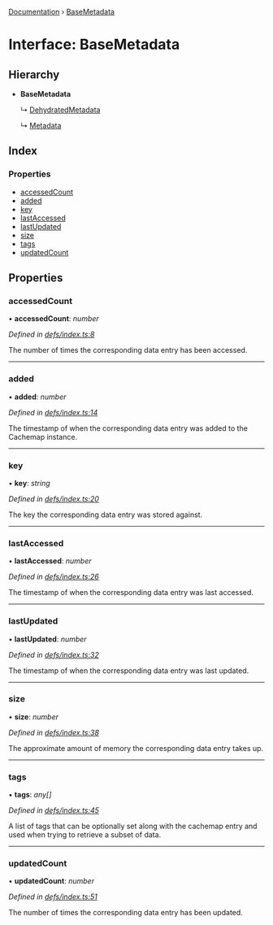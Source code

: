 [Documentation](../README.md) › [BaseMetadata](basemetadata.md)

# Interface: BaseMetadata

## Hierarchy

* **BaseMetadata**

  ↳ [DehydratedMetadata](dehydratedmetadata.md)

  ↳ [Metadata](metadata.md)

## Index

### Properties

* [accessedCount](basemetadata.md#accessedcount)
* [added](basemetadata.md#added)
* [key](basemetadata.md#key)
* [lastAccessed](basemetadata.md#lastaccessed)
* [lastUpdated](basemetadata.md#lastupdated)
* [size](basemetadata.md#size)
* [tags](basemetadata.md#tags)
* [updatedCount](basemetadata.md#updatedcount)

## Properties

###  accessedCount

• **accessedCount**: *number*

*Defined in [defs/index.ts:8](https://github.com/badbatch/cachemap/blob/40e3bea/packages/core/src/defs/index.ts#L8)*

The number of times the corresponding data
entry has been accessed.

___

###  added

• **added**: *number*

*Defined in [defs/index.ts:14](https://github.com/badbatch/cachemap/blob/40e3bea/packages/core/src/defs/index.ts#L14)*

The timestamp of when the corresponding data
entry was added to the Cachemap instance.

___

###  key

• **key**: *string*

*Defined in [defs/index.ts:20](https://github.com/badbatch/cachemap/blob/40e3bea/packages/core/src/defs/index.ts#L20)*

The key the corresponding data entry was stored
against.

___

###  lastAccessed

• **lastAccessed**: *number*

*Defined in [defs/index.ts:26](https://github.com/badbatch/cachemap/blob/40e3bea/packages/core/src/defs/index.ts#L26)*

The timestamp of when the corresponding data
entry was last accessed.

___

###  lastUpdated

• **lastUpdated**: *number*

*Defined in [defs/index.ts:32](https://github.com/badbatch/cachemap/blob/40e3bea/packages/core/src/defs/index.ts#L32)*

The timestamp of when the corresponding data
entry was last updated.

___

###  size

• **size**: *number*

*Defined in [defs/index.ts:38](https://github.com/badbatch/cachemap/blob/40e3bea/packages/core/src/defs/index.ts#L38)*

The approximate amount of memory the corresponding
data entry takes up.

___

###  tags

• **tags**: *any[]*

*Defined in [defs/index.ts:45](https://github.com/badbatch/cachemap/blob/40e3bea/packages/core/src/defs/index.ts#L45)*

A list of tags that can be optionally set along with
the cachemap entry and used when trying to retrieve
a subset of data.

___

###  updatedCount

• **updatedCount**: *number*

*Defined in [defs/index.ts:51](https://github.com/badbatch/cachemap/blob/40e3bea/packages/core/src/defs/index.ts#L51)*

The number of times the corresponding data
entry has been updated.
